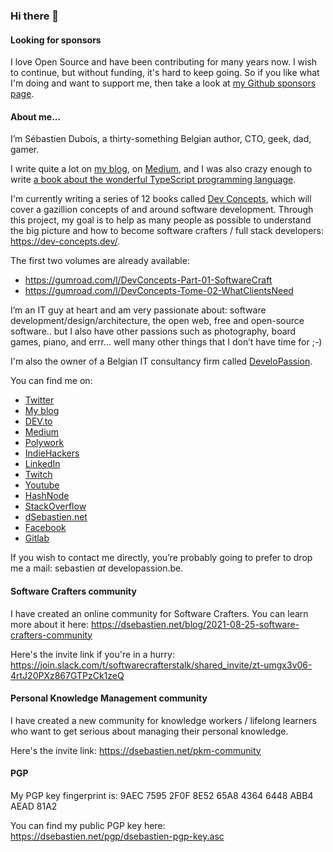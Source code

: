 ### Hi there 👋

#### Looking for sponsors
I love Open Source and have been contributing for many years now. I wish to continue, but without funding, it's hard to keep going. So if you like what I'm doing and want to support me, then take a look at [my Github sponsors page](https://github.com/sponsors/dsebastien).

#### About me...

I’m Sébastien Dubois, a thirty-something Belgian author, CTO, geek, dad, gamer.

I write quite a lot on [my blog](https://dsebastien.net), on [Medium](https://dsebastien.medium.com), and I was also crazy enough to write [a book about the wonderful TypeScript programming language](https://www.amazon.com/Learn-TypeScript-Building-Applications-understanding/dp/1789615860/).

I'm currently writing a series of 12 books called [Dev Concepts](https://dev-concepts.dev), which will cover a gazillion concepts of and around software development. Through this project, my goal is to help as many people as possible to understand the big picture and how to become software crafters / full stack developers: https://dev-concepts.dev/.

The first two volumes are already available:

* https://gumroad.com/l/DevConcepts-Part-01-SoftwareCraft
* https://gumroad.com/l/DevConcepts-Tome-02-WhatClientsNeed

I’m an IT guy at heart and am very passionate about: software development/design/architecture, the open web, free and open-source software.. but I also have other passions such as photography, board games, piano, and errr… well many other things that I don’t have time for ;-)

I'm also the owner of a Belgian IT consultancy firm called [DeveloPassion](https://www.developassion.be/).

You can find me on:
* [Twitter](https://twitter.com/dsebastien)
* [My blog](https://dsebastien.net)
* [DEV.to](https://dev.to/dsebastien)
* [Medium](http://dsebastien.medium.com/)
* [Polywork](https://updates.dsebastien.net/)
* [IndieHackers](https://www.indiehackers.com/dSebastien)
* [LinkedIn](https://www.linkedin.com/in/sebastiend)
* [Twitch](https://www.twitch.tv/dsebastien)
* [Youtube](https://www.youtube.com/channel/UCz0x-VJhvKwV-PK3E_i5G1w)
* [HashNode](https://dsebastien.hashnode.dev/)
* [StackOverflow](https://stackoverflow.com/users/226630/dsebastien)
* [dSebastien.net](https://www.dsebastien.net/)
* [Facebook](https://www.facebook.com/trankill)
* [Gitlab](https://gitlab.com/dsebastien)

If you wish to contact me directly, you’re probably going to prefer to drop me a mail: sebastien _at_ developassion.be.

#### Software Crafters community

I have created an online community for Software Crafters.
You can learn more about it here: https://dsebastien.net/blog/2021-08-25-software-crafters-community

Here's the invite link if you're in a hurry: https://join.slack.com/t/softwarecrafterstalk/shared_invite/zt-umgx3v06-4rtJ20PXz867GTPzCk1zeQ

#### Personal Knowledge Management community

I have created a new community for knowledge workers / lifelong learners who want to get serious about managing their personal knowledge.

Here's the invite link: https://dsebastien.net/pkm-community

#### PGP
My PGP key fingerprint is: 9AEC 7595 2F0F 8E52 65A8  4364 6448 ABB4 AEAD 81A2

You can find my public PGP key here: https://dsebastien.net/pgp/dsebastien-pgp-key.asc
